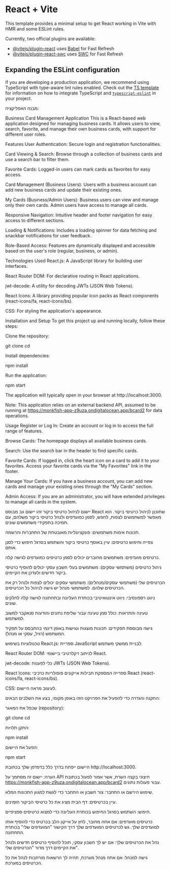 # React + Vite

This template provides a minimal setup to get React working in Vite with HMR and some ESLint rules.

Currently, two official plugins are available:

- [@vitejs/plugin-react](https://github.com/vitejs/vite-plugin-react/blob/main/packages/plugin-react) uses [Babel](https://babeljs.io/) for Fast Refresh
- [@vitejs/plugin-react-swc](https://github.com/vitejs/vite-plugin-react/blob/main/packages/plugin-react-swc) uses [SWC](https://swc.rs/) for Fast Refresh

## Expanding the ESLint configuration

If you are developing a production application, we recommend using TypeScript with type-aware lint rules enabled. Check out the [TS template](https://github.com/vitejs/vite/tree/main/packages/create-vite/template-react-ts) for information on how to integrate TypeScript and [`typescript-eslint`](https://typescript-eslint.io) in your project.

מבנה האפליקציה:

 Business Card Management Application
This is a React-based web application designed for managing business cards. It allows users to view, search, favorite, and manage their own business cards, with support for different user roles.

Features
User Authentication: Secure login and registration functionalities.

Card Viewing & Search: Browse through a collection of business cards and use a search bar to filter them.

Favorite Cards: Logged-in users can mark cards as favorites for easy access.

Card Management (Business Users): Users with a business account can add new business cards and update their existing ones.

My Cards (Business/Admin Users): Business users can view and manage only their own cards. Admin users have access to manage all cards.

Responsive Navigation: Intuitive header and footer navigation for easy access to different sections.

Loading & Notifications: Includes a loading spinner for data fetching and snackbar notifications for user feedback.

Role-Based Access: Features are dynamically displayed and accessible based on the user's role (regular, business, or admin).

Technologies Used
React.js: A JavaScript library for building user interfaces.

React Router DOM: For declarative routing in React applications.

jwt-decode: A utility for decoding JWTs (JSON Web Tokens).

React Icons: A library providing popular icon packs as React components (react-icons/fa, react-icons/bs).

CSS: For styling the application's appearance.

Installation and Setup
To get this project up and running locally, follow these steps:

Clone the repository:

git clone <repository-url>
cd <repository-directory>

Install dependencies:

npm install

Run the application:

npm start

The application will typically open in your browser at http://localhost:3000.

Note: This application relies on an external backend API, assumed to be running at https://monkfish-app-z9uza.ondigitalocean.app/bcard2 for data operations.

Usage
Register or Log In: Create an account or log in to access the full range of features.

Browse Cards: The homepage displays all available business cards.

Search: Use the search bar in the header to find specific cards.

Favorite Cards: If logged in, click the heart icon on a card to add it to your favorites. Access your favorite cards via the "My Favorites" link in the footer.

Manage Your Cards: If you have a business account, you can add new cards and manage your existing ones through the "My Cards" section.

Admin Access: If you are an administrator, you will have extended privileges to manage all cards in the system.

יישום לניהול כרטיסי ביקור
זהו יישום ווב מבוסס React שתוכנן לניהול כרטיסי ביקור. הוא מאפשר למשתמשים לצפות, לחפש, לסמן כמועדפים ולנהל כרטיסי ביקור משלהם, עם תמיכה בתפקידי משתמשים שונים.

תכונות
אימות משתמשים: פונקציונליות מאובטחת של התחברות והרשמה.

צפייה וחיפוש כרטיסים: עיין באוסף כרטיסי ביקור והשתמש בסרגל חיפוש כדי לסנן אותם.

כרטיסים מועדפים: משתמשים מחוברים יכולים לסמן כרטיסים כמועדפים לגישה קלה.

ניהול כרטיסים (משתמשי עסקים): משתמשים בעלי חשבון עסקי יכולים להוסיף כרטיסי ביקור חדשים ולעדכן את הקיימים.

הכרטיסים שלי (משתמשי עסקים/מנהלים): משתמשי עסקים יכולים לצפות ולנהל רק את הכרטיסים שלהם. למשתמשי מנהל יש גישה לניהול כל הכרטיסים.

ניווט רספונסיבי: ניווט אינטואיטיבי בכותרת העליונה ובתחתונה לגישה קלה לחלקים שונים.

טעינה והתראות: כולל סמן טעינה עבור שליפת נתונים והודעות סנאקבר למשוב למשתמש.

גישה מבוססת תפקידים: תכונות מוצגות ונגישות באופן דינמי בהתבסס על תפקיד המשתמש (רגיל, עסקי או מנהל).

טכנולוגיות בשימוש
React.js: ספריית JavaScript לבניית ממשקי משתמש.

React Router DOM: לניתוב דקלרטיבי ביישומי React.

jwt-decode: כלי לפענוח JWTs (JSON Web Tokens).

React Icons: ספרייה המספקת חבילות אייקונים פופולריות כרכיבי React (react-icons/fa, react-icons/bs).

CSS: לעיצוב מראה היישום.

התקנה והגדרה
כדי להפעיל את הפרויקט הזה באופן מקומי, בצע את השלבים הבאים:

שכפל את המאגר (repository):

git clone <repository-url>
cd <repository-directory>

התקן תלויות:

npm install

הפעל את היישום:

npm start

היישום ייפתח בדרך כלל בדפדפן שלך בכתובת http://localhost:3000.

הערה: יישום זה מסתמך על API חיצוני בקצה השרת, אשר אמור לפעול בכתובת https://monkfish-app-z9uza.ondigitalocean.app/bcard2 עבור פעולות נתונים.

שימוש
הירשם או התחבר: צור חשבון או התחבר כדי לגשת למגוון התכונות המלא.

עיין בכרטיסים: דף הבית מציג את כל כרטיסי הביקור הזמינים.

חיפוש: השתמש בסרגל החיפוש בכותרת העליונה כדי למצוא כרטיסים ספציפיים.

כרטיסים מועדפים: אם אתה מחובר, לחץ על אייקון הלב בכרטיס כדי להוסיף אותו למועדפים שלך. גש לכרטיסים המועדפים שלך דרך הקישור "המועדפים שלי" בכותרת התחתונה.

נהל את הכרטיסים שלך: אם יש לך חשבון עסקי, תוכל להוסיף כרטיסים חדשים ולנהל את הקיימים דרך מדור "הכרטיסים שלי".

גישה למנהל: אם אתה מנהל מערכת, תהיה לך הרשאות מורחבות לנהל את כל הכרטיסים במערכת.